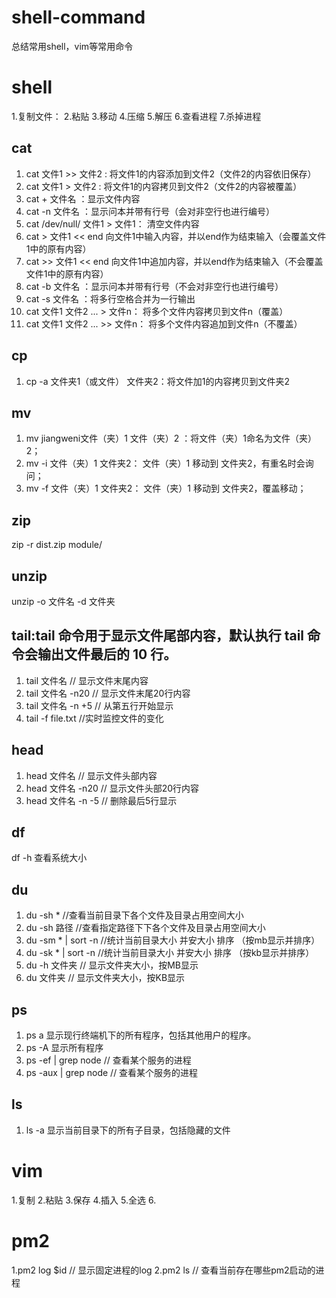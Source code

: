 # shell-command
总结常用shell，vim等常用命令

# shell
1.复制文件：
2.粘贴
3.移动
4.压缩
5.解压
6.查看进程
7.杀掉进程

## cat
  1. cat 文件1 >> 文件2 : 将文件1的内容添加到文件2（文件2的内容依旧保存）
  2. cat 文件1 > 文件2 : 将文件1的内容拷贝到文件2（文件2的内容被覆盖）
  3. cat + 文件名 ：显示文件内容
  4. cat -n 文件名 ：显示问本并带有行号（会对非空行也进行编号）
  5. cat /dev/null/ 文件1 > 文件1： 清空文件内容
  6. cat > 文件1 << end  向文件1中输入内容，并以end作为结束输入（会覆盖文件1中的原有内容）
  7. cat >> 文件1 << end  向文件1中追加内容，并以end作为结束输入（不会覆盖文件1中的原有内容）  
  8. cat -b 文件名 ：显示问本并带有行号（不会对非空行也进行编号）
  9. cat -s 文件名 ：将多行空格合并为一行输出
  10. cat 文件1 文件2 ... > 文件n： 将多个文件内容拷贝到文件n（覆盖）
  11. cat 文件1 文件2 ... >> 文件n： 将多个文件内容追加到文件n（不覆盖）
## cp
  1. cp -a 文件夹1（或文件） 文件夹2：将文件加1的内容拷贝到文件夹2
## mv
  1. mv jiangweni文件（夹）1  文件（夹）2 ：将文件（夹）1命名为文件（夹）2；
  2. mv -i 文件（夹）1 文件夹2： 文件（夹）1 移动到 文件夹2，有重名时会询问；
  3. mv -f 文件（夹）1 文件夹2： 文件（夹）1 移动到 文件夹2，覆盖移动；
## zip
  zip -r dist.zip module/
## unzip
  unzip -o 文件名 -d 文件夹
## tail:tail 命令用于显示文件尾部内容，默认执行 tail 命令会输出文件最后的 10 行。
  1. tail 文件名 // 显示文件末尾内容
  2. tail 文件名 -n20 // 显示文件末尾20行内容
  3. tail 文件名 -n +5 // 从第五行开始显示
  4. tail -f file.txt  //实时监控文件的变化

## head
  1. head 文件名 // 显示文件头部内容
  2. head 文件名 -n20 // 显示文件头部20行内容
  3. head 文件名 -n -5 // 删除最后5行显示
## df
  df -h 查看系统大小
## du
  1. du -sh *  //查看当前目录下各个文件及目录占用空间大小
  2. du -sh 路径  //查看指定路径下下各个文件及目录占用空间大小
  3. du -sm * | sort -n //统计当前目录大小 并安大小 排序 （按mb显示并排序）
  4. du -sk * | sort -n //统计当前目录大小 并安大小 排序 （按kb显示并排序）
  5. du -h 文件夹 // 显示文件夹大小，按MB显示
  6. du 文件夹 // 显示文件夹大小，按KB显示
## ps
  1. ps a 显示现行终端机下的所有程序，包括其他用户的程序。
  2. ps -A 显示所有程序
  3. ps -ef | grep node // 查看某个服务的进程
  3. ps -aux | grep node // 查看某个服务的进程
## ls
  1. ls -a 显示当前目录下的所有子目录，包括隐藏的文件

# vim
1.复制
2.粘贴
3.保存
4.插入
5.全选
6.

# pm2
  1.pm2 log $id  // 显示固定进程的log
  2.pm2 ls  // 查看当前存在哪些pm2启动的进程